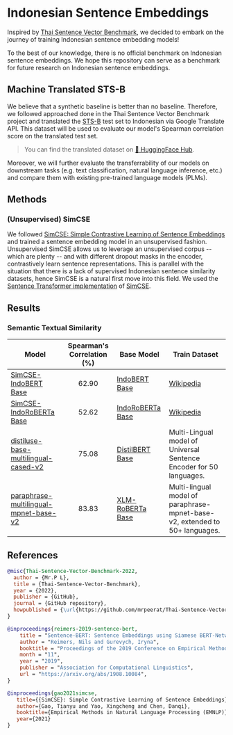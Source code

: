 # Indonesian Sentence Embeddings

Inspired by [Thai Sentence Vector Benchmark](https://github.com/mrpeerat/Thai-Sentence-Vector-Benchmark), we decided to embark on the journey of training Indonesian sentence embedding models!

To the best of our knowledge, there is no official benchmark on Indonesian sentence embeddings. We hope this repository can serve as a benchmark for future research on Indonesian sentence embeddings.

## Machine Translated STS-B

We believe that a synthetic baseline is better than no baseline. Therefore, we followed approached done in the Thai Sentence Vector Benchmark project and translated the [STS-B](https://github.com/facebookresearch/SentEval) test set to Indonesian via Google Translate API. This dataset will be used to evaluate our model's Spearman correlation score on the translated test set.

> You can find the translated dataset on [🤗 HuggingFace Hub](https://huggingface.co/datasets/LazarusNLP/stsb_mt_id).

Moreover, we will further evaluate the transferrability of our models on downstream tasks (e.g. text classification, natural language inference, etc.) and compare them with existing pre-trained language models (PLMs).

## Methods

### (Unsupervised) SimCSE

We followed [SimCSE: Simple Contrastive Learning of Sentence Embeddings](https://arxiv.org/abs/2104.08821) and trained a sentence embedding model in an unsupervised fashion. Unsupervised SimCSE allows us to leverage an unsupervised corpus -- which are plenty -- and with different dropout masks in the encoder, contrastively learn sentence representations. This is parallel with the situation that there is a lack of supervised Indonesian sentence similarity datasets, hence SimCSE is a natural first move into this field. We used the [Sentence Transformer implementation](https://www.sbert.net/examples/unsupervised_learning/README.html#simcse) of [SimCSE](https://github.com/princeton-nlp/SimCSE).

## Results

### Semantic Textual Similarity

| Model                                                                                                                       | Spearman's Correlation (%) | Base Model                                                                        | Train Dataset                                                                 |
| --------------------------------------------------------------------------------------------------------------------------- | :------------------------: | --------------------------------------------------------------------------------- | ----------------------------------------------------------------------------- |
| [SimCSE-IndoBERT Base](https://huggingface.co/LazarusNLP/simcse-indobert-base)                                              |           62.90            | [IndoBERT Base](https://huggingface.co/indobenchmark/indobert-base-p1)            | [Wikipedia](https://huggingface.co/datasets/LazarusNLP/wikipedia_id_20230520) |
| [SimCSE-IndoRoBERTa Base](https://huggingface.co/LazarusNLP/simcse-indoroberta-base)                                        |           52.62            | [IndoRoBERTa Base](https://huggingface.co/flax-community/indonesian-roberta-base) | [Wikipedia](https://huggingface.co/datasets/LazarusNLP/wikipedia_id_20230520) |
| [distiluse-base-multilingual-cased-v2](https://huggingface.co/sentence-transformers/distiluse-base-multilingual-cased-v2)   |           75.08            | [DistilBERT Base](https://huggingface.co/distilbert-base-multilingual-cased)      | Multi-Lingual model of Universal Sentence Encoder for 50 languages.           |
| [paraphrase-multilingual-mpnet-base-v2](https://huggingface.co/sentence-transformers/paraphrase-multilingual-mpnet-base-v2) |           83.83            | [XLM-RoBERTa Base](https://huggingface.co/xlm-roberta-base)                       | Multi-lingual model of paraphrase-mpnet-base-v2, extended to 50+ languages.   |

<!-- TODO: SmSA -->

<!-- TODO: EmoT -->

## References

```bibtex
@misc{Thai-Sentence-Vector-Benchmark-2022,
  author = {Mr.P L},
  title = {Thai-Sentence-Vector-Benchmark},
  year = {2022},
  publisher = {GitHub},
  journal = {GitHub repository},
  howpublished = {\url{https://github.com/mrpeerat/Thai-Sentence-Vector-Benchmark}}
}
```

```bibtex
@inproceedings{reimers-2019-sentence-bert,
    title = "Sentence-BERT: Sentence Embeddings using Siamese BERT-Networks",
    author = "Reimers, Nils and Gurevych, Iryna",
    booktitle = "Proceedings of the 2019 Conference on Empirical Methods in Natural Language Processing",
    month = "11",
    year = "2019",
    publisher = "Association for Computational Linguistics",
    url = "https://arxiv.org/abs/1908.10084",
}
```

```bibtex
@inproceedings{gao2021simcse,
   title={{SimCSE}: Simple Contrastive Learning of Sentence Embeddings},
   author={Gao, Tianyu and Yao, Xingcheng and Chen, Danqi},
   booktitle={Empirical Methods in Natural Language Processing (EMNLP)},
   year={2021}
}
```